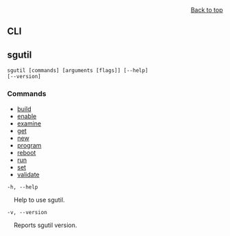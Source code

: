 <div id="readme" class="Box-body readme blob js-code-block-container">
<article class="markdown-body entry-content p-3 p-md-6" itemprop="text">
<p align="right">
<a href="https://github.com/fpgasystems/sgrt/tree/main#--systems-group-runtime">Back to top</a>
</p>

# CLI

## sgutil
<code>sgutil [commands] [arguments [flags]] [--help] [--version]</code>

### Commands

* [build](./manual/sgutil-build.md#sgutil-build)
* [enable](./manual/sgutil-enable.md#sgutil-enable)
* [examine](./manual/sgutil-examine.md#sgutil-examine)
* [get](./manual/sgutil-get.md#sgutil-get)
* [new](./manual/sgutil-new.md#sgutil-new)
* [program](./manual/sgutil-program.md#sgutil-program)
* [reboot](./manual/sgutil-reboot.md#sgutil-reboot)
* [run](./manual/sgutil-run.md#sgutil-run)
* [set](./manual/sgutil-set.md#sgutil-set)
* [validate](./manual/sgutil-validate.md#sgutil-validate)

<!-- ### Options -->
<code>-h, --help</code>
<p>
&nbsp; &nbsp; Help to use sgutil.
</p>

<code>-v, --version</code>
<p>
  &nbsp; &nbsp; Reports sgutil version.
</p>